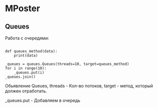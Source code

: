 # MPoster

## Queues

Работа с очередями:

```from mposter import queues

def queues_method(data):
    print(data)

_queues = queues.Queues(threads=10, target=queues_method)
for i in range(10):
    _queues.put(i)
_queues.join()
```
Обьявление Queues, threads - Кол-во потоков, target - метод, который должен отработать.

_queues.put - Добавляем в очередь
